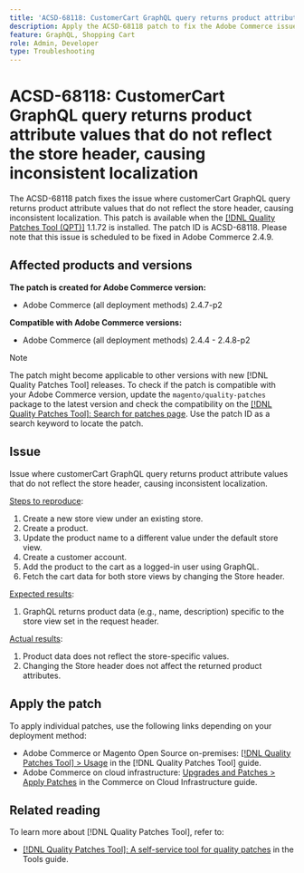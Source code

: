 ```yaml
---
title: 'ACSD-68118: CustomerCart GraphQL query returns product attribute values that do not reflect the store header, causing inconsistent localization'
description: Apply the ACSD-68118 patch to fix the Adobe Commerce issue where GraphQL customerCart query did not return product attribute values according to the store header value.
feature: GraphQL, Shopping Cart
role: Admin, Developer
type: Troubleshooting
---
```


# ACSD-68118: CustomerCart GraphQL query returns product attribute values that do not reflect the store header, causing inconsistent localization

The ACSD-68118 patch fixes the issue where customerCart GraphQL query returns product attribute values that do not reflect the store header, causing inconsistent localization. This patch is available when the [[!DNL Quality Patches Tool (QPT)]](/help/tools/quality-patches-tool/quality-patches-tool-to-self-serve-quality-patches.md) 1.1.72 is installed. The patch ID is ACSD-68118. Please note that this issue is scheduled to be fixed in Adobe Commerce 2.4.9.

## Affected products and versions

**The patch is created for Adobe Commerce version:**

* Adobe Commerce (all deployment methods) 2.4.7-p2

**Compatible with Adobe Commerce versions:**

* Adobe Commerce (all deployment methods) 2.4.4 - 2.4.8-p2

>[!NOTE]
>
>The patch might become applicable to other versions with new [!DNL Quality Patches Tool] releases. To check if the patch is compatible with your Adobe Commerce version, update the `magento/quality-patches` package to the latest version and check the compatibility on the [[!DNL Quality Patches Tool]: Search for patches page](https://experienceleague.adobe.com/tools/commerce-quality-patches/index.html). Use the patch ID as a search keyword to locate the patch.

## Issue

Issue where customerCart GraphQL query returns product attribute values that do not reflect the store header, causing inconsistent localization.

<u>Steps to reproduce</u>:

1. Create a new store view under an existing store.
1. Create a product.
1. Update the product name to a different value under the default store view.
1. Create a customer account.
1. Add the product to the cart as a logged-in user using GraphQL.
1. Fetch the cart data for both store views by changing the Store header.

<u>Expected results</u>:

1. GraphQL returns product data (e.g., name, description) specific to the store view set in the request header.

<u>Actual results</u>:

1. Product data does not reflect the store-specific values.
1. Changing the Store header does not affect the returned product attributes.

## Apply the patch

To apply individual patches, use the following links depending on your deployment method:

* Adobe Commerce or Magento Open Source on-premises: [[!DNL Quality Patches Tool] > Usage](/help/tools/quality-patches-tool/usage.md) in the [!DNL Quality Patches Tool] guide.
* Adobe Commerce on cloud infrastructure: [Upgrades and Patches > Apply Patches](https://experienceleague.adobe.com/docs/commerce-cloud-service/user-guide/develop/upgrade/apply-patches.html) in the Commerce on Cloud Infrastructure guide.

## Related reading

To learn more about [!DNL Quality Patches Tool], refer to:

* [[!DNL Quality Patches Tool]: A self-service tool for quality patches](/help/tools/quality-patches-tool/quality-patches-tool-to-self-serve-quality-patches.md) in the Tools guide.